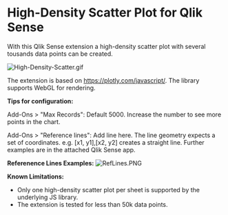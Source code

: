 # High-Density Scatter Plot for Qlik Sense

With this Qlik Sense extension a high-density scatter plot with several tousands data points can be created. 


![High-Density-Scatter.gif](https://raw.githubusercontent.com/mihael-dev/High-Density-Scatter/main/demo/HighDensityScatter.gif)

The extension is based on https://plotly.com/javascript/.
The library supports WebGL for rendering.


**Tips for configuration:**

Add-Ons > "Max Records": Default 5000. Increase the number to see more points in the chart.

Add-Ons > "Reference lines": Add line here. The line geometry expects a set of coordinates.
	e.g. [x1, y1],[x2, y2] creates a straight line. Further  examples are in the attached Qlik Sense app.  


**Referenence Lines Examples:**
![RefLines.PNG](https://raw.githubusercontent.com/mihael-dev/High-Density-Scatter/main/demo/RefLines.PNG)


**Known Limitations:**
- Only one high-density scatter plot per sheet is supported by the underlying JS library.
- The extension is tested for less than 50k data points.
